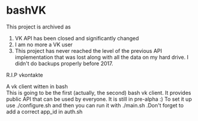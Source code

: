# bashVK

This project is archived as
1. VK API has been closed and significantly changed
2. I am no more a VK user
3. This project has never reached the level of the previous API implementation that was lost along with all the data on my hard drive. I didn't do backups properly before 2017.

R.I.P vkontakte

A vk client witten in bash<br>
This is going to be the first (actually, the second) bash vk client. It provides public API that can be used by everyone. It is still in pre-alpha :)
To set it up use ./configure.sh and then you can run it with ./main.sh .Don't forget to add a correct app_id in auth.sh
